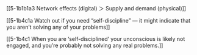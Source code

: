 [[5-1b1b1a3 Network effects (digital) ＞ Supply and demand (physical)]]

[[5-1b4c1a Watch out if you need “self-discipline” — it might indicate that you aren’t solving any of your problems]]

[[5-1b4c1 When you are ‘self-disciplined’ your unconscious is likely not engaged, and you’re probably not solving any real problems.]]
